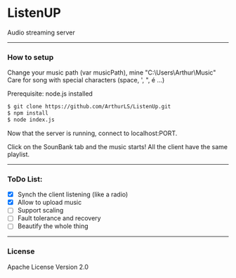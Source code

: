# ListenUP
Audio streaming server

---
### How to setup
Change your music path (var musicPath), mine "C:\\Users\\Arthur\\Music"
Care for song with special characters (space, ', ", é ...)

Prerequisite: node.js installed
```bash
$ git clone https://github.com/ArthurLS/ListenUp.git
$ npm install
$ node index.js
```
Now that the server is running, connect to localhost:PORT.

Click on the SounBank tab and the music starts!
All the client have the same playlist.

---
### ToDo List:
- [x] Synch the client listening (like a radio)
- [x] Allow to upload music
- [ ] Support scaling
- [ ] Fault tolerance and recovery
- [ ] Beautify the whole thing

---
### License
Apache License Version 2.0
